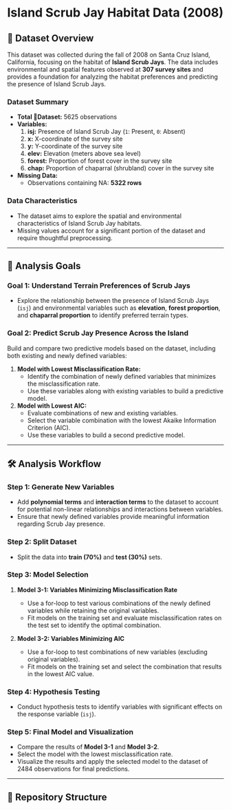 # Island Scrub Jay Habitat Data (2008)

## 📄 Dataset Overview
This dataset was collected during the fall of 2008 on Santa Cruz Island, California, focusing on the habitat of **Island Scrub Jays**. The data includes environmental and spatial features observed at **307 survey sites** and provides a foundation for analyzing the habitat preferences and predicting the presence of Island Scrub Jays.

### Dataset Summary
- **Total Dataset:** 5625 observations
- **Variables:**
  1. **isj:** Presence of Island Scrub Jay (`1`: Present, `0`: Absent)
  2. **x:** X-coordinate of the survey site
  3. **y:** Y-coordinate of the survey site
  4. **elev:** Elevation (meters above sea level)
  5. **forest:** Proportion of forest cover in the survey site
  6. **chap:** Proportion of chaparral (shrubland) cover in the survey site
- **Missing Data:** 
  - Observations containing NA: **5322 rows**

### Data Characteristics
- The dataset aims to explore the spatial and environmental characteristics of Island Scrub Jay habitats.
- Missing values account for a significant portion of the dataset and require thoughtful preprocessing.

---

## 🎯 Analysis Goals

### Goal 1: Understand Terrain Preferences of Scrub Jays
- Explore the relationship between the presence of Island Scrub Jays (`isj`) and environmental variables such as **elevation**, **forest proportion**, and **chaparral proportion** to identify preferred terrain types.

### Goal 2: Predict Scrub Jay Presence Across the Island
Build and compare two predictive models based on the dataset, including both existing and newly defined variables:
1. **Model with Lowest Misclassification Rate:** 
   - Identify the combination of newly defined variables that minimizes the misclassification rate.
   - Use these variables along with existing variables to build a predictive model.
2. **Model with Lowest AIC:**
   - Evaluate combinations of new and existing variables.
   - Select the variable combination with the lowest Akaike Information Criterion (AIC).
   - Use these variables to build a second predictive model.
---
## 🛠️ Analysis Workflow

### Step 1: Generate New Variables
- Add **polynomial terms** and **interaction terms** to the dataset to account for potential non-linear relationships and interactions between variables.
- Ensure that newly defined variables provide meaningful information regarding Scrub Jay presence.

### Step 2: Split Dataset
- Split the data into **train (70%)** and **test (30%)** sets.

### Step 3: Model Selection
1. **Model 3-1: Variables Minimizing Misclassification Rate**
   - Use a for-loop to test various combinations of the newly defined variables while retaining the original variables.
   - Fit models on the training set and evaluate misclassification rates on the test set to identify the optimal combination.
   
2. **Model 3-2: Variables Minimizing AIC**
   - Use a for-loop to test combinations of new variables (excluding original variables).
   - Fit models on the training set and select the combination that results in the lowest AIC value.

### Step 4: Hypothesis Testing
- Conduct hypothesis tests to identify variables with significant effects on the response variable (`isj`).

### Step 5: Final Model and Visualization
- Compare the results of **Model 3-1** and **Model 3-2**.
- Select the model with the lowest misclassification rate.
- Visualize the results and apply the selected model to the dataset of 2484 observations for final predictions.

---

## 📂 Repository Structure

